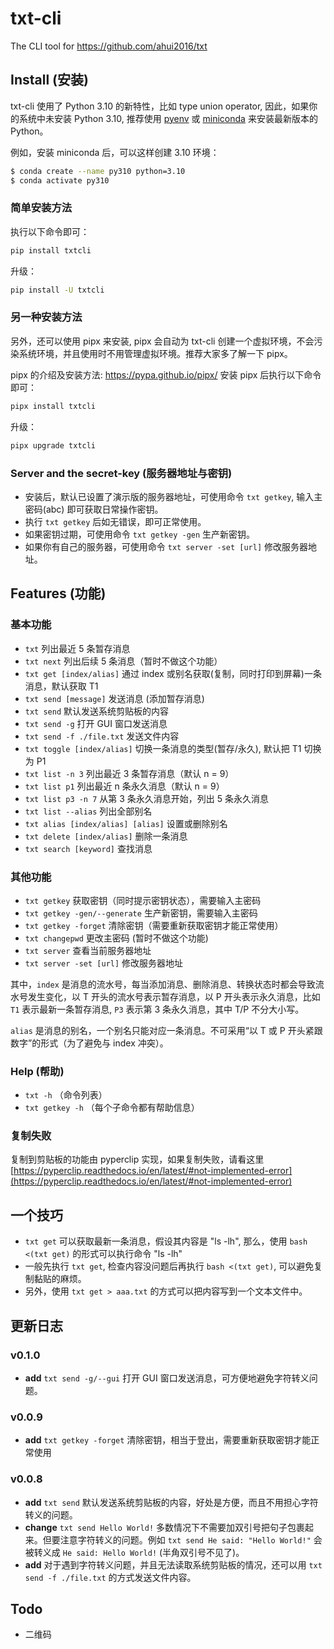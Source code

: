 # txt-cli

The CLI tool for https://github.com/ahui2016/txt


## Install (安装)

txt-cli 使用了 Python 3.10 的新特性，比如 type union operator, 因此，如果你的系统中未安装 Python 3.10, 推荐使用 [pyenv](https://github.com/pyenv/pyenv) 或 [miniconda](https://docs.conda.io/en/latest/miniconda.html) 来安装最新版本的 Python。

例如，安装 miniconda 后，可以这样创建 3.10 环境：

```sh
$ conda create --name py310 python=3.10
$ conda activate py310
```

### 简单安装方法

执行以下命令即可：

```sh
pip install txtcli
```

升级：

```sh
pip install -U txtcli
```

### 另一种安装方法

另外，还可以使用 pipx 来安装, pipx 会自动为 txt-cli 创建一个虚拟环境，不会污染系统环境，并且使用时不用管理虚拟环境。推荐大家多了解一下 pipx。

pipx 的介绍及安装方法: https://pypa.github.io/pipx/ 安装 pipx 后执行以下命令即可：

```sh
pipx install txtcli
```

升级：

```sh
pipx upgrade txtcli
```

### Server and the secret-key (服务器地址与密钥)

- 安装后，默认已设置了演示版的服务器地址，可使用命令 `txt getkey`, 输入主密码(abc) 即可获取日常操作密钥。
- 执行 `txt getkey` 后如无错误，即可正常使用。
- 如果密钥过期，可使用命令 `txt getkey -gen` 生产新密钥。
- 如果你有自己的服务器，可使用命令 `txt server -set [url]` 修改服务器地址。


## Features (功能)

### 基本功能

- `txt` 列出最近 5 条暂存消息
- `txt next` 列出后续 5 条消息（暂时不做这个功能）
- `txt get [index/alias]` 通过 index 或别名获取(复制，同时打印到屏幕)一条消息，默认获取 T1
- `txt send [message]` 发送消息 (添加暂存消息)
- `txt send` 默认发送系统剪贴板的内容
- `txt send -g` 打开 GUI 窗口发送消息
- `txt send -f ./file.txt` 发送文件内容
- `txt toggle [index/alias]` 切换一条消息的类型(暂存/永久), 默认把 T1 切换为 P1
- `txt list -n 3` 列出最近 3 条暂存消息（默认 n = 9）
- `txt list p1` 列出最近 n 条永久消息（默认 n = 9）
- `txt list p3 -n 7` 从第 3 条永久消息开始，列出 5 条永久消息
- `txt list --alias` 列出全部别名
- `txt alias [index/alias] [alias]` 设置或删除别名
- `txt delete [index/alias]` 删除一条消息
- `txt search [keyword]` 查找消息

### 其他功能

- `txt getkey` 获取密钥（同时提示密钥状态），需要输入主密码
- `txt getkey -gen/--generate` 生产新密钥，需要输入主密码
- `txt getkey -forget` 清除密钥（需要重新获取密钥才能正常使用）
- `txt changepwd` 更改主密码 (暂时不做这个功能)
- `txt server` 查看当前服务器地址
- `txt server -set [url]` 修改服务器地址

其中，`index` 是消息的流水号，每当添加消息、删除消息、转换状态时都会导致流水号发生变化，以 T 开头的流水号表示暂存消息，以 P 开头表示永久消息，比如 `T1` 表示最新一条暂存消息, `P3` 表示第 3 条永久消息，其中 T/P 不分大小写。

`alias` 是消息的别名，一个别名只能对应一条消息。不可采用“以 T 或 P 开头紧跟数字”的形式（为了避免与 index 冲突）。

### Help (帮助)

- `txt -h` （命令列表）
- `txt getkey -h` （每个子命令都有帮助信息）

### 复制失败

复制到剪贴板的功能由 pyperclip 实现，如果复制失败，请看这里 [https://pyperclip.readthedocs.io/en/latest/#not-implemented-error](https://pyperclip.readthedocs.io/en/latest/#not-implemented-error)


## 一个技巧

- `txt get` 可以获取最新一条消息，假设其内容是 "ls -lh", 那么，使用 `bash <(txt get)` 的形式可以执行命令 "ls -lh"
- 一般先执行 `txt get`, 检查内容没问题后再执行 `bash <(txt get)`, 可以避免复制黏贴的麻烦。
- 另外，使用 `txt get > aaa.txt` 的方式可以把内容写到一个文本文件中。


## 更新日志

### v0.1.0

- **add** `txt send -g/--gui` 打开 GUI 窗口发送消息，可方便地避免字符转义问题。

### v0.0.9

- **add** `txt getkey -forget` 清除密钥，相当于登出，需要重新获取密钥才能正常使用

### v0.0.8

- **add** `txt send` 默认发送系统剪贴板的内容，好处是方便，而且不用担心字符转义的问题。
- **change** `txt send Hello World!` 多数情况下不需要加双引号把句子包裹起来。但要注意字符转义的问题。例如 `txt send He said: "Hello World!"` 会被转义成 `He said: Hello World!` (半角双引号不见了)。
- **add** 对于遇到字符转义问题，并且无法读取系统剪贴板的情况，还可以用 `txt send -f ./file.txt` 的方式发送文件内容。


## Todo

- 二维码
